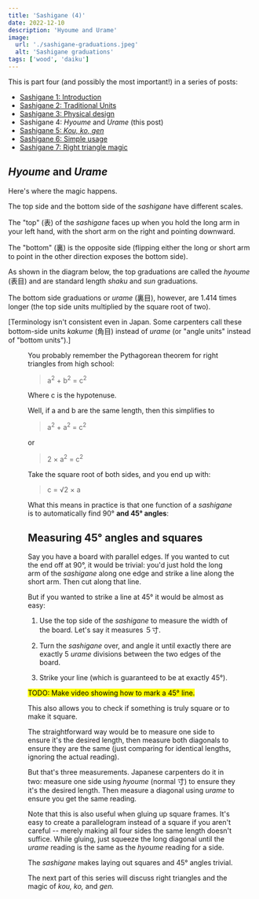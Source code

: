 ```yaml
---
title: 'Sashigane (4)'
date: 2022-12-10
description: 'Hyoume and Urame'
image:
  url: './sashigane-graduations.jpeg'
  alt: 'Sashigane graduations'
tags: ['wood', 'daiku']
---
```


<script>
   import Kanji from "$lib/components/Kanji.svelte";
   import Figure from "$lib/components/Figure.svelte";

  import sashiGrads from "./sashigane-graduations.jpeg";
</script>

This is part four (and possibly the most important!) in a series of posts:

- [Sashigane 1: Introduction](/posts/sashigane-1)
- [Sashigane 2: Traditional Units](/posts/sashigane-2)
- [Sashigane 3: Physical design](/posts/sashigane-3)
- Sashigane 4: _Hyoume_ and _Urame_ (this post)
- [Sashigane 5: _Kou,_ _ko,_ _gen_](/posts/sashigane-5)
- [Sashigane 6: Simple usage](/posts/sashigane-6)
- [Sashigane 7: Right triangle magic](/posts/sashigane-7)

## _Hyoume_ and _Urame_

Here's where the magic happens.

The top side and the bottom side of the _sashigane_ have different scales.

The "top" (<Kanji client:load furigana="おもて" romaji="omote">表</Kanji>) of the
_sashigane_ faces up when you hold the long arm in your left hand, with the short arm on
the right and pointing downward.

The "bottom" (<Kanji client:load furigana="うら" romaji="ura">裏</Kanji>) is
the opposite side (flipping either the long or short arm to point in the other
direction exposes the bottom side).

As shown in the diagram below, the top graduations are called the _hyoume_
(<Kanji client:load furigana="ひょうめ" romaji="hyoume">表目</Kanji>) and are
standard length _shaku_ and _sun_ graduations.

The bottom side graduations or _urame_ (<Kanji client:load furigana="うらめ"
romaji="urame">裏目</Kanji>), however, are 1.414 times longer (the top side
units multiplied by the square root of two).

[Terminology isn't consistent
even in Japan. Some carpenters call these bottom-side units _kakume_ (<Kanji
client:load furigana="かくめ" romaji="kakume">角目</Kanji>) instead of _urame_
(or "angle units" instead of "bottom units").]

<Figure src={sashiGrads} caption="Sashigane graduations" />

You probably remember the Pythagorean theorem for right triangles from high
school:

> a<sup>2</sup> + b<sup>2</sup> = c<sup>2</sup>

Where c is the hypotenuse.

Well, if a and b are the same length, then this simplifies to

> a<sup>2</sup> + a<sup>2</sup> = c<sup>2</sup>

or

> 2 &times; a<sup>2</sup> = c<sup>2</sup>

Take the square root of both sides, and you end up with:

> c = &radic;2 &times; a

What this means in practice is that one function of a _sashigane_ is to
automatically find 90° **and 45° angles**:

## Measuring 45° angles and squares

Say you have a board with parallel edges. If you wanted to cut the end off at
90°, it would be trivial: you'd just hold the long arm of the _sashigane_ along one edge
and strike a line along the short arm. Then cut along that line.

But if you wanted to strike a line at 45° it would be almost as easy:

1. Use the top side of the _sashigane_ to measure the width of the board. Let's
   say it measures ５寸.

2. Turn the _sashigane_ over, and angle it until exactly there are exactly 5
   _urame_ divisions between the two edges of the board.

3. Strike your line (which is guaranteed to be at exactly 45°).

<p>
  <mark>TODO: Make video showing how to mark a 45° line.</mark>
</p>

This also allows you to check if something is truly square or to make it square.

The straightforward way would be to measure one side to ensure it's the desired
length, then measure both diagonals to ensure they are the same (just comparing
for identical lengths, ignoring the actual reading).

But that's three measurements. Japanese carpenters do it in two: measure one side
using _hyoume_ (normal 寸) to ensure they it's the desired length. Then measure a
diagonal using _urame_ to ensure you get the same reading.

Note that this is also useful when gluing up square frames. It's easy to create
a parallelogram instead of a square if you aren't careful -- merely making all
four sides the same length doesn't suffice. While gluing, just squeeze the long
diagonal until the _urame_ reading is the same as the _hyoume_ reading for a
side.

The _sashigane_ makes laying out squares and 45° angles trivial.

The next part of this series will discuss right triangles and the magic of
_kou,_ _ko,_ and _gen._
